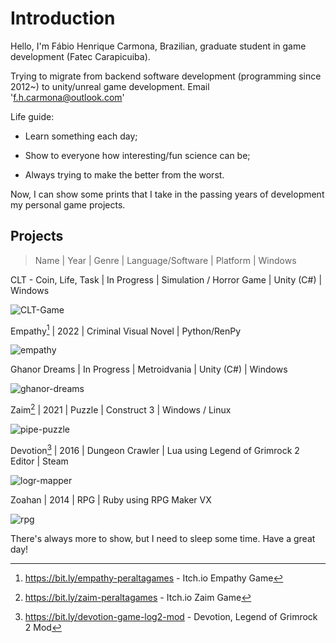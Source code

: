 # Introduction

Hello, I'm Fábio Henrique Carmona, Brazilian, graduate student in game development (Fatec Carapicuiba).

Trying to migrate from backend software development (programming since 2012~) to unity/unreal game development. Email 'f.h.carmona@outlook.com'

Life guide:

- Learn something each day;
- Show to everyone how interesting/fun science can be;

- Always trying to make the better from the worst.

Now, I can show some prints that I take in the passing years of development my personal game projects.

## Projects

> Name | Year | Genre | Language/Software | Platform | Windows

CLT - Coin, Life, Task | In Progress | Simulation / Horror Game | Unity (C#) | Windows

![CLT-Game](https://user-images.githubusercontent.com/100398695/193611935-2c038e01-4e46-40e3-8b0b-5a71061bd62e.png)

Empathy[^1] | 2022 | Criminal Visual Novel | Python/RenPy

![empathy](https://user-images.githubusercontent.com/100398695/173198003-fbaf3396-7c2d-44ab-9c71-876a8a120b99.png)

Ghanor Dreams | In Progress | Metroidvania | Unity (C#) | Windows

![ghanor-dreams](https://user-images.githubusercontent.com/100398695/156866248-0cecb9c1-531c-439e-aa5a-c3884184254d.png)

Zaim[^2] | 2021 | Puzzle | Construct 3 | Windows / Linux

![pipe-puzzle](https://user-images.githubusercontent.com/100398695/155658094-ee736a93-524b-4a50-ae71-5739d1978d40.png)

Devotion[^3] | 2016 | Dungeon Crawler | Lua using Legend of Grimrock 2 Editor | Steam

![logr-mapper](https://user-images.githubusercontent.com/100398695/155658109-e6dec763-d153-43bf-a08a-67f9288e10ff.png)

Zoahan | 2014 | RPG | Ruby using RPG Maker VX

![rpg](https://user-images.githubusercontent.com/100398695/155658289-05621792-3f5a-4890-97c8-04892ce44460.png)

[^1]: https://bit.ly/empathy-peraltagames - Itch.io Empathy Game
[^2]: https://bit.ly/zaim-peraltagames - Itch.io Zaim Game
[^3]: https://bit.ly/devotion-game-log2-mod - Devotion, Legend of Grimrock 2 Mod

There's always more to show, but I need to sleep some time.
Have a great day!

